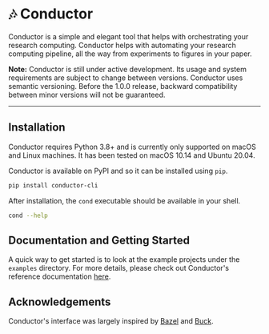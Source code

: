 # 🎶 Conductor

Conductor is a simple and elegant tool that helps with orchestrating your
research computing. Conductor helps with automating your research computing
pipeline, all the way from experiments to figures in your paper.

**Note:** Conductor is still under active development. Its usage and system
requirements are subject to change between versions. Conductor uses semantic
versioning. Before the 1.0.0 release, backward compatibility between minor
versions will not be guaranteed.

------------------------------------------------------------------------------

## Installation
Conductor requires Python 3.8+ and is currently only supported on macOS and
Linux machines. It has been tested on macOS 10.14 and Ubuntu 20.04.

Conductor is available on PyPI and so it can be installed using `pip`.

```bash
pip install conductor-cli
```

After installation, the `cond` executable should be available in your shell.

```bash
cond --help
```

## Documentation and Getting Started
A quick way to get started is to look at the example projects under the
`examples` directory. For more details, please check out Conductor's reference
documentation [here](https://www.geoffreyyu.com/conductor/).

## Acknowledgements
Conductor's interface was largely inspired by [Bazel](https://bazel.build)
and [Buck](https://buck.build).
